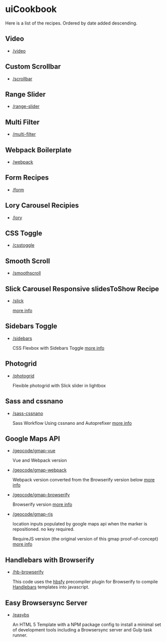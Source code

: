 # uiCookbook

Here is a list of the recipes. Ordered by date added descending.

## Video

*   [/video](/video)

## Custom Scrollbar

*   [/scrollbar](/scrollbar)

## Range Slider

*   [/range-slider](/range-slider)

## Multi Filter

*   [/multi-filter](/multi-filter)

## Webpack Boilerplate

*   [/webpack](/webpack)

## Form Recipes

*   [/form](/form)

## Lory Carousel Recipies

*   [/lory](/lory)

## CSS Toggle

*   [/csstoggle](/csstoggle)

## Smooth Scroll

*   [/smoothscroll](/smoothscroll)

## Slick Carousel Responsive slidesToShow Recipe

*   [/slick](/slick)

    [more info](https://jimfrenette.com/2019/04/slick-carousel-responsive-slides-to-show/ "Blog post")

## Sidebars Toggle

*	[/sidebars](/sidebars)

    CSS Flexbox with Sidebars Toggle [more info](https://jimfrenette.com/2018/09/css-flexbox-with-sidebars-toggle/ "Blog post")

## Photogrid

*	[/photogrid](/photogrid)

	Flexible photogrid with Slick slider in lightbox

## Sass and cssnano

*	[/sass-cssnano](/sass-cssnano)

    Sass Workflow Using cssnano and Autoprefixer [more info](https://jimfrenette.com/2018/01/webpack-3-sass-cssnano-autoprefixer-workflow-2/ "Blog post")

## Google Maps API

* 	[/geocode/gmap-vue](/geocode/gmap-vue)

	Vue and Webpack version

* 	[/geocode/gmap-webpack](/geocode/gmap-webpack)

	Webpack version converted from the Browserify version below
    [more info](https://jimfrenette.com/2017/03/google-maps-api-with-webpack/ "Blog post")

* 	[/geocode/gmap-browserify](/geocode/gmap-browserify)

	Browserify version [more info](https://jimfrenette.com/2016/03/google-maps-api-with-browserify/ "Blog post")

* 	[/geocode/gmap-rjs](/geocode/gmap-rjs)

    location inputs populated by google maps api when the marker is repositioned. no key required.

    RequireJS version (the original version of this gmap proof-of-concept)
	[more info](https://jimfrenette.com/2015/11/googlemap-requirejs/ "Blog post")

## Handlebars with Browserify

*   [/hb-browserify](/hb-browserify)

	This code uses the [hbsfy](https://github.com/epeli/node-hbsfy) precompiler plugin for Browserify to compile [Handlebars](http://handlebarsjs.com/) templates into javascript.

## Easy Browsersync Server

*   [/easybs](/easybs)

    An HTML 5 Template with a NPM package config to install a minimal set of development tools including a Browsersync server and Gulp task runner.
